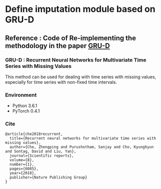 # Define imputation module based on GRU-D
## Reference : Code of Re-implementing the methodology in the paper [GRU-D](https://github.com/zhiyongc/GRU-D) 

### GRU-D : Recurrent Neural Networks for Multivariate Time Series with Missing Values

This method can be used for dealing with time series with missing values, especially for time series with non-fixed time intervals.

### Environment
* Python 3.6.1
* PyTorch 0.4.1

### Cite
```
@article{che2018recurrent,
  title={Recurrent neural networks for multivariate time series with missing values},
  author={Che, Zhengping and Purushotham, Sanjay and Cho, Kyunghyun and Sontag, David and Liu, Yan},
  journal={Scientific reports},
  volume={8},
  number={1},
  pages={6085},
  year={2018},
  publisher={Nature Publishing Group}
}
```
